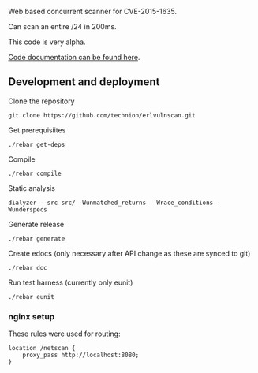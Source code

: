 Web based concurrent scanner for CVE-2015-1635.

Can scan an entire /24 in 200ms.

This code is very alpha.

[Code documentation can be found here](https://htmlpreview.github.io/?https://github.com/technion/erlvulnscan/blob/master/doc/index.html).

## Development and deployment

Clone the repository

	git clone https://github.com/technion/erlvulnscan.git

Get prerequisiites

	./rebar get-deps

Compile

	./rebar compile

Static analysis

	dialyzer --src src/ -Wunmatched_returns  -Wrace_conditions -Wunderspecs

Generate release

	./rebar generate

Create edocs (only necessary after API change as these are synced to git)

	./rebar doc

Run test harness (currently only eunit)

    ./rebar eunit

### nginx setup

These rules were used for routing:

    location /netscan {
        proxy_pass http://localhost:8080;
    }

